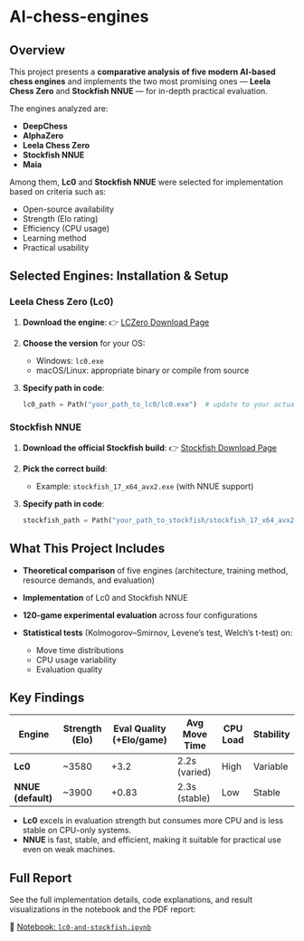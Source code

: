 # AI-chess-engines

## Overview

This project presents a **comparative analysis of five modern AI-based chess engines** and implements the two most promising ones — **Leela Chess Zero** and **Stockfish NNUE** — for in-depth practical evaluation.

The engines analyzed are:

* **DeepChess**
* **AlphaZero**
* **Leela Chess Zero**
* **Stockfish NNUE**
* **Maia**

Among them, **Lc0** and **Stockfish NNUE** were selected for implementation based on criteria such as:

* Open-source availability
* Strength (Elo rating)
* Efficiency (CPU usage)
* Learning method
* Practical usability

## Selected Engines: Installation & Setup

### Leela Chess Zero (Lc0)

1. **Download the engine**:
   👉 [LCZero Download Page](https://lczero.org/play/download/)

2. **Choose the version** for your OS:

   * Windows: `lc0.exe`
   * macOS/Linux: appropriate binary or compile from source

3. **Specify path in code**:

   ```python
   lc0_path = Path("your_path_to_lc0/lc0.exe")  # update to your actual location
   ```

### Stockfish NNUE

1. **Download the official Stockfish build**:
   👉 [Stockfish Download Page](https://stockfishchess.org/download/)

2. **Pick the correct build**:

   * Example: `stockfish_17_x64_avx2.exe` (with NNUE support)

3. **Specify path in code**:

   ```python
   stockfish_path = Path("your_path_to_stockfish/stockfish_17_x64_avx2.exe")
   ```

## What This Project Includes

* **Theoretical comparison** of five engines (architecture, training method, resource demands, and evaluation)
* **Implementation** of Lc0 and Stockfish NNUE
* **120-game experimental evaluation** across four configurations
* **Statistical tests** (Kolmogorov–Smirnov, Levene’s test, Welch’s t-test) on:

  * Move time distributions
  * CPU usage variability
  * Evaluation quality

## Key Findings

| Engine             | Strength (Elo) | Eval Quality (+Elo/game) | Avg Move Time | CPU Load | Stability |
| ------------------ | -------------- | ------------------------ | ------------- | -------- | --------- |
| **Lc0**            | \~3580         | +3.2                     | 2.2s (varied) | High     |  Variable |
| **NNUE (default)** | \~3900         | +0.83                    | 2.3s (stable) | Low      |  Stable   |

* **Lc0** excels in evaluation strength but consumes more CPU and is less stable on CPU-only systems.
* **NNUE** is fast, stable, and efficient, making it suitable for practical use even on weak machines.

## Full Report

See the full implementation details, code explanations, and result visualizations in the notebook and the PDF report:

📄 [Notebook: `lc0-and-stockfish.ipynb`](./lc0-and-stockfish.ipynb)
